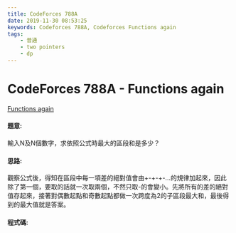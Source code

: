 ```yaml
---
title: CodeForces 788A 
date: 2019-11-30 08:53:25
keywords: Codeforces 788A, Codeforces Functions again
tags:
    - 普通
    - two pointers
    - dp
---
```

# CodeForces 788A  - Functions again
[Functions again](http://codeforces.com/problemset/problem/788/A)


#### 題意:
輸入N及N個數字，求依照公式時最大的區段和是多少？
<!-- more -->
#### 思路:
觀察公式後，得知在區段中每一項差的絕對值會由+-+-+-…的規律加起來，因此除了第一個，要取的話就一次取兩個，不然只取-的會變小。先將所有的差的絕對值存起來，接著對偶數起點和奇數起點都做一次跨度為2的子區段最大和，最後得到的最大值就是答案。

#### 程式碼:
<script src="https://gist.github.com/Daviswww/5ea9f2ecdcafdc4a7fdb8dc98a590879.js"></script>